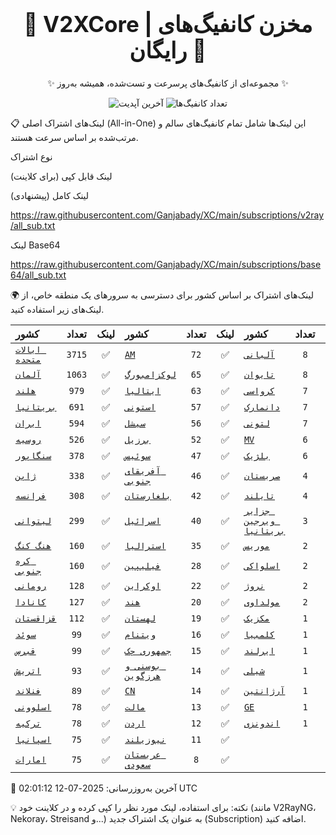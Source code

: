 <div align="center">
<h1 style="font-size: 2.5em; font-weight: bold;">🚀 V2XCore | مخزن کانفیگ‌های رایگان 🚀</h1>
<p>✨ مجموعه‌ای از کانفیگ‌های پرسرعت و تست‌شده، همیشه به‌روز ✨</p>

<p>
<img src="https://img.shields.io/badge/Updated-2025-07-12 02:01:12 UTC-blue?style=for-the-badge&logo=github" alt="آخرین آپدیت">
<img src="https://img.shields.io/badge/Configs-18932-green?style=for-the-badge&logo=serverless" alt="تعداد کانفیگ‌ها">
</p>
</div>

📋 لینک‌های اشتراک اصلی (All-in-One)
این لینک‌ها شامل تمام کانفیگ‌های سالم و مرتب‌شده بر اساس سرعت هستند.

نوع اشتراک

لینک قابل کپی (برای کلاینت)

لینک کامل (پیشنهادی)

https://raw.githubusercontent.com/Ganjabady/XC/main/subscriptions/v2ray/all_sub.txt

لینک Base64

https://raw.githubusercontent.com/Ganjabady/XC/main/subscriptions/base64/all_sub.txt

🌍 لینک‌های اشتراک بر اساس کشور
برای دسترسی به سرورهای یک منطقه خاص، از لینک‌های زیر استفاده کنید.

| کشور | تعداد | لینک | کشور | تعداد | لینک | کشور | تعداد | لینک |
| :--- | :---: | :---: | :--- | :---: | :---: | :--- | :---: | :---: |
| [`ایالات متحده`](https://raw.githubusercontent.com/Ganjabady/XC/main/subscriptions/regions/US.txt) | `3715` | ✅ | [`AM`](https://raw.githubusercontent.com/Ganjabady/XC/main/subscriptions/regions/AM.txt) | `72` | ✅ | [`آلبانی`](https://raw.githubusercontent.com/Ganjabady/XC/main/subscriptions/regions/AL.txt) | `8` | ✅ |
| [`آلمان`](https://raw.githubusercontent.com/Ganjabady/XC/main/subscriptions/regions/DE.txt) | `1063` | ✅ | [`لوکزامبورگ`](https://raw.githubusercontent.com/Ganjabady/XC/main/subscriptions/regions/LU.txt) | `65` | ✅ | [`تایوان`](https://raw.githubusercontent.com/Ganjabady/XC/main/subscriptions/regions/TW.txt) | `8` | ✅ |
| [`هلند`](https://raw.githubusercontent.com/Ganjabady/XC/main/subscriptions/regions/NL.txt) | `979` | ✅ | [`ایتالیا`](https://raw.githubusercontent.com/Ganjabady/XC/main/subscriptions/regions/IT.txt) | `63` | ✅ | [`کرواسی`](https://raw.githubusercontent.com/Ganjabady/XC/main/subscriptions/regions/HR.txt) | `7` | ✅ |
| [`بریتانیا`](https://raw.githubusercontent.com/Ganjabady/XC/main/subscriptions/regions/GB.txt) | `691` | ✅ | [`استونی`](https://raw.githubusercontent.com/Ganjabady/XC/main/subscriptions/regions/EE.txt) | `57` | ✅ | [`دانمارک`](https://raw.githubusercontent.com/Ganjabady/XC/main/subscriptions/regions/DK.txt) | `7` | ✅ |
| [`ایران`](https://raw.githubusercontent.com/Ganjabady/XC/main/subscriptions/regions/IR.txt) | `594` | ✅ | [`سیشل`](https://raw.githubusercontent.com/Ganjabady/XC/main/subscriptions/regions/SC.txt) | `56` | ✅ | [`لتونی`](https://raw.githubusercontent.com/Ganjabady/XC/main/subscriptions/regions/LV.txt) | `7` | ✅ |
| [`روسیه`](https://raw.githubusercontent.com/Ganjabady/XC/main/subscriptions/regions/RU.txt) | `526` | ✅ | [`برزیل`](https://raw.githubusercontent.com/Ganjabady/XC/main/subscriptions/regions/BR.txt) | `52` | ✅ | [`MV`](https://raw.githubusercontent.com/Ganjabady/XC/main/subscriptions/regions/MV.txt) | `6` | ✅ |
| [`سنگاپور`](https://raw.githubusercontent.com/Ganjabady/XC/main/subscriptions/regions/SG.txt) | `378` | ✅ | [`سوئیس`](https://raw.githubusercontent.com/Ganjabady/XC/main/subscriptions/regions/CH.txt) | `47` | ✅ | [`بلژیک`](https://raw.githubusercontent.com/Ganjabady/XC/main/subscriptions/regions/BE.txt) | `6` | ✅ |
| [`ژاپن`](https://raw.githubusercontent.com/Ganjabady/XC/main/subscriptions/regions/JP.txt) | `338` | ✅ | [`آفریقای جنوبی`](https://raw.githubusercontent.com/Ganjabady/XC/main/subscriptions/regions/ZA.txt) | `46` | ✅ | [`صربستان`](https://raw.githubusercontent.com/Ganjabady/XC/main/subscriptions/regions/RS.txt) | `4` | ✅ |
| [`فرانسه`](https://raw.githubusercontent.com/Ganjabady/XC/main/subscriptions/regions/FR.txt) | `308` | ✅ | [`بلغارستان`](https://raw.githubusercontent.com/Ganjabady/XC/main/subscriptions/regions/BG.txt) | `42` | ✅ | [`تایلند`](https://raw.githubusercontent.com/Ganjabady/XC/main/subscriptions/regions/TH.txt) | `4` | ✅ |
| [`لیتوانی`](https://raw.githubusercontent.com/Ganjabady/XC/main/subscriptions/regions/LT.txt) | `299` | ✅ | [`اسرائیل`](https://raw.githubusercontent.com/Ganjabady/XC/main/subscriptions/regions/IL.txt) | `40` | ✅ | [`جزایر ویرجین بریتانیا`](https://raw.githubusercontent.com/Ganjabady/XC/main/subscriptions/regions/VG.txt) | `3` | ✅ |
| [`هنگ کنگ`](https://raw.githubusercontent.com/Ganjabady/XC/main/subscriptions/regions/HK.txt) | `160` | ✅ | [`استرالیا`](https://raw.githubusercontent.com/Ganjabady/XC/main/subscriptions/regions/AU.txt) | `35` | ✅ | [`موریس`](https://raw.githubusercontent.com/Ganjabady/XC/main/subscriptions/regions/MU.txt) | `2` | ✅ |
| [`کره جنوبی`](https://raw.githubusercontent.com/Ganjabady/XC/main/subscriptions/regions/KR.txt) | `160` | ✅ | [`فیلیپین`](https://raw.githubusercontent.com/Ganjabady/XC/main/subscriptions/regions/PH.txt) | `28` | ✅ | [`اسلواکی`](https://raw.githubusercontent.com/Ganjabady/XC/main/subscriptions/regions/SK.txt) | `2` | ✅ |
| [`رومانی`](https://raw.githubusercontent.com/Ganjabady/XC/main/subscriptions/regions/RO.txt) | `128` | ✅ | [`اوکراین`](https://raw.githubusercontent.com/Ganjabady/XC/main/subscriptions/regions/UA.txt) | `22` | ✅ | [`نروژ`](https://raw.githubusercontent.com/Ganjabady/XC/main/subscriptions/regions/NO.txt) | `2` | ✅ |
| [`کانادا`](https://raw.githubusercontent.com/Ganjabady/XC/main/subscriptions/regions/CA.txt) | `127` | ✅ | [`هند`](https://raw.githubusercontent.com/Ganjabady/XC/main/subscriptions/regions/IN.txt) | `20` | ✅ | [`مولداوی`](https://raw.githubusercontent.com/Ganjabady/XC/main/subscriptions/regions/MD.txt) | `2` | ✅ |
| [`قزاقستان`](https://raw.githubusercontent.com/Ganjabady/XC/main/subscriptions/regions/KZ.txt) | `112` | ✅ | [`لهستان`](https://raw.githubusercontent.com/Ganjabady/XC/main/subscriptions/regions/PL.txt) | `19` | ✅ | [`مکزیک`](https://raw.githubusercontent.com/Ganjabady/XC/main/subscriptions/regions/MX.txt) | `1` | ✅ |
| [`سوئد`](https://raw.githubusercontent.com/Ganjabady/XC/main/subscriptions/regions/SE.txt) | `99` | ✅ | [`ویتنام`](https://raw.githubusercontent.com/Ganjabady/XC/main/subscriptions/regions/VN.txt) | `16` | ✅ | [`کلمبیا`](https://raw.githubusercontent.com/Ganjabady/XC/main/subscriptions/regions/CO.txt) | `1` | ✅ |
| [`قبرس`](https://raw.githubusercontent.com/Ganjabady/XC/main/subscriptions/regions/CY.txt) | `99` | ✅ | [`جمهوری چک`](https://raw.githubusercontent.com/Ganjabady/XC/main/subscriptions/regions/CZ.txt) | `15` | ✅ | [`ایرلند`](https://raw.githubusercontent.com/Ganjabady/XC/main/subscriptions/regions/IE.txt) | `1` | ✅ |
| [`اتریش`](https://raw.githubusercontent.com/Ganjabady/XC/main/subscriptions/regions/AT.txt) | `93` | ✅ | [`بوسنی و هرزگوین`](https://raw.githubusercontent.com/Ganjabady/XC/main/subscriptions/regions/BA.txt) | `14` | ✅ | [`شیلی`](https://raw.githubusercontent.com/Ganjabady/XC/main/subscriptions/regions/CL.txt) | `1` | ✅ |
| [`فنلاند`](https://raw.githubusercontent.com/Ganjabady/XC/main/subscriptions/regions/FI.txt) | `89` | ✅ | [`CN`](https://raw.githubusercontent.com/Ganjabady/XC/main/subscriptions/regions/CN.txt) | `14` | ✅ | [`آرژانتین`](https://raw.githubusercontent.com/Ganjabady/XC/main/subscriptions/regions/AR.txt) | `1` | ✅ |
| [`اسلوونی`](https://raw.githubusercontent.com/Ganjabady/XC/main/subscriptions/regions/SI.txt) | `78` | ✅ | [`مالت`](https://raw.githubusercontent.com/Ganjabady/XC/main/subscriptions/regions/MT.txt) | `13` | ✅ | [`GE`](https://raw.githubusercontent.com/Ganjabady/XC/main/subscriptions/regions/GE.txt) | `1` | ✅ |
| [`ترکیه`](https://raw.githubusercontent.com/Ganjabady/XC/main/subscriptions/regions/TR.txt) | `78` | ✅ | [`اردن`](https://raw.githubusercontent.com/Ganjabady/XC/main/subscriptions/regions/JO.txt) | `12` | ✅ | [`اندونزی`](https://raw.githubusercontent.com/Ganjabady/XC/main/subscriptions/regions/ID.txt) | `1` | ✅ |
| [`اسپانیا`](https://raw.githubusercontent.com/Ganjabady/XC/main/subscriptions/regions/ES.txt) | `75` | ✅ | [`نیوزیلند`](https://raw.githubusercontent.com/Ganjabady/XC/main/subscriptions/regions/NZ.txt) | `11` | ✅ |  |  |  |
| [`امارات`](https://raw.githubusercontent.com/Ganjabady/XC/main/subscriptions/regions/AE.txt) | `75` | ✅ | [`عربستان سعودی`](https://raw.githubusercontent.com/Ganjabady/XC/main/subscriptions/regions/SA.txt) | `8` | ✅ |  |  |  |


🔄 آخرین به‌روزرسانی: 2025-07-12 02:01:12 UTC

💡 نکته: برای استفاده، لینک مورد نظر را کپی کرده و در کلاینت خود (مانند V2RayNG، Nekoray، Streisand و...) به عنوان یک اشتراک جدید (Subscription) اضافه کنید.
